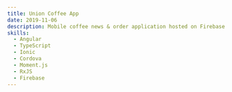 ```yaml
---
title: Union Coffee App
date: 2019-11-06
description: Mobile coffee news & order application hosted on Firebase
skills:
  - Angular
  - TypeScript
  - Ionic
  - Cordova
  - Moment.js
  - RxJS
  - Firebase
---
```

